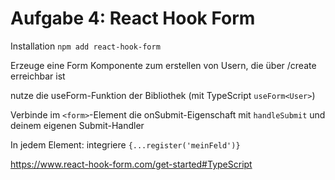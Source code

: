 # Aufgabe 4: React Hook Form

Installation `npm add react-hook-form`

Erzeuge eine Form Komponente zum erstellen von Usern, die über /create erreichbar ist

nutze die useForm-Funktion der Bibliothek (mit TypeScript `useForm<User>`)

Verbinde im `<form>`-Element die onSubmit-Eigenschaft mit `handleSubmit` und deinem eigenen Submit-Handler

In jedem Element: integriere `{...register('meinFeld')}`

https://www.react-hook-form.com/get-started#TypeScript